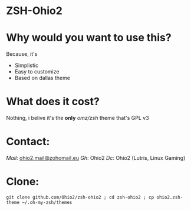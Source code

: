 # ZSH-Ohio2
# Why would you want to use this?
Because, it's
* Simplistic
* Easy to customize
* Based on dallas theme
# What does it cost?
Nothing, i belive it's the **only** *omz/zsh* theme that's GPL v3
# Contact:
*Mail*: ohio2.mail@zohomail.eu
*Gh*: Ohio2
*Dc*: Ohio2 (Lutris, Linux Gaming)
#  Clone:
```git clone github.com/Ohio2/zsh-ohio2 ; cd zsh-ohio2 ; cp ohio2.zsh-theme ~/.oh-my-zsh/themes```
